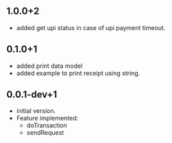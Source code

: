 ## 1.0.0+2

* added get upi status in case of upi payment timeout.

## 0.1.0+1

* added print data model
* added example to print receipt using string.

## 0.0.1-dev+1

* initial version.
* Feature implemented:  
  * doTransaction
  * sendRequest